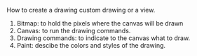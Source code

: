 How to create a drawing custom drawing or a view. 

1) Bitmap: to hold the pixels where the canvas will be drawn
2) Canvas: to run the drawing commands.
3) Drawing commands: to indicate to the canvas what to draw. 
4) Paint: descibe the colors and styles of the drawing. 
